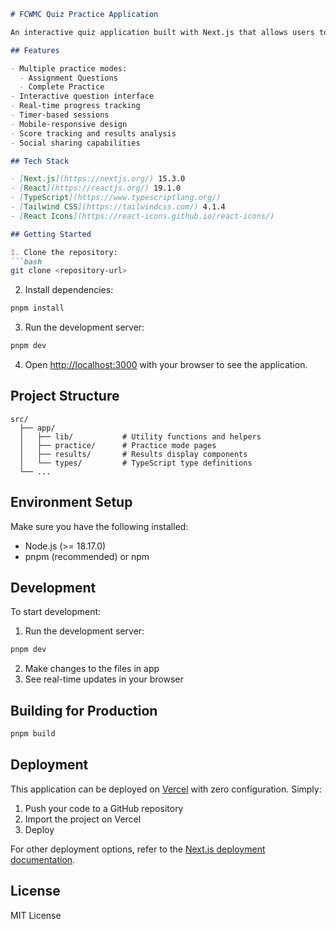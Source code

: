 

```markdown
# FCWMC Quiz Practice Application

An interactive quiz application built with Next.js that allows users to practice questions in different modes and track their progress.

## Features

- Multiple practice modes:
  - Assignment Questions
  - Complete Practice
- Interactive question interface
- Real-time progress tracking
- Timer-based sessions
- Mobile-responsive design
- Score tracking and results analysis
- Social sharing capabilities

## Tech Stack

- [Next.js](https://nextjs.org/) 15.3.0
- [React](https://reactjs.org/) 19.1.0
- [TypeScript](https://www.typescriptlang.org/)
- [Tailwind CSS](https://tailwindcss.com/) 4.1.4
- [React Icons](https://react-icons.github.io/react-icons/)

## Getting Started

1. Clone the repository:
```bash
git clone <repository-url>
```

2. Install dependencies:
```bash
pnpm install
```

3. Run the development server:
```bash
pnpm dev
```

4. Open [http://localhost:3000](http://localhost:3000) with your browser to see the application.

## Project Structure

```
src/
  ├── app/
  │   ├── lib/           # Utility functions and helpers
  │   ├── practice/      # Practice mode pages
  │   ├── results/       # Results display components
  │   └── types/         # TypeScript type definitions
  └── ...
```

## Environment Setup

Make sure you have the following installed:
- Node.js (>= 18.17.0)
- pnpm (recommended) or npm

## Development

To start development:

1. Run the development server:
```bash
pnpm dev
```

2. Make changes to the files in app
3. See real-time updates in your browser

## Building for Production

```bash
pnpm build
```

## Deployment

This application can be deployed on [Vercel](https://vercel.com) with zero configuration. Simply:

1. Push your code to a GitHub repository
2. Import the project on Vercel
3. Deploy

For other deployment options, refer to the [Next.js deployment documentation](https://nextjs.org/docs/app/building-your-application/deploying).

## License

MIT License
```